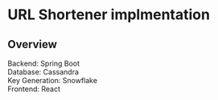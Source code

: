 # URL Shortener implmentation

## Overview
Backend: Spring Boot<br>
Database: Cassandra<br>
Key Generation: Snowflake<br>
Frontend: React<br>
